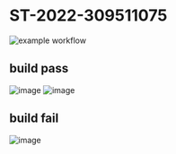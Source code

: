 # ST-2022-309511075
![example workflow](https://github.com/ken-KuanChen/ST-2022-309511075/.github/workflows/github_action_CI/badge.svg)

## build pass
![image](https://user-images.githubusercontent.com/71249160/158414344-3dab5460-7443-4004-82de-d67dd046e61b.png)
![image](https://user-images.githubusercontent.com/71249160/158414408-c4d3dbb8-caf6-4f98-be30-c75d351b1d7b.png)


## build fail
![image](https://user-images.githubusercontent.com/71249160/158412719-70b4f40b-7099-47b3-8d69-11bf57f17ce0.png)
